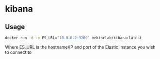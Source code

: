 # kibana

## Usage

```bash
docker run -d -e ES_URL="10.0.0.2:9200" vektorlab/kibana:latest 
```

Where ES_URL is the hostname/IP and port of the Elastic instance you wish to connect to
